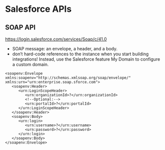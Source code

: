 # Salesforce APIs

## SOAP API
https://login.salesforce.com/services/Soap/c/41.0
* SOAP message: an envelope, a header, and a body.
* don’t hard-code references to the instance when you start building integrations! Instead, use the Salesforce feature My Domain to configure a custom domain.

```Apex
<soapenv:Envelope xmlns:soapenv="http://schemas.xmlsoap.org/soap/envelope/" xmlns:urn="urn:enterprise.soap.sforce.com">
   <soapenv:Header>
      <urn:LoginScopeHeader>
         <urn:organizationId>?</urn:organizationId>
         <!--Optional:-->
         <urn:portalId>?</urn:portalId>
      </urn:LoginScopeHeader>
   </soapenv:Header>
   <soapenv:Body>
      <urn:login>
         <urn:username>?</urn:username>
         <urn:password>?</urn:password>
      </urn:login>
   </soapenv:Body>
</soapenv:Envelope>
```
